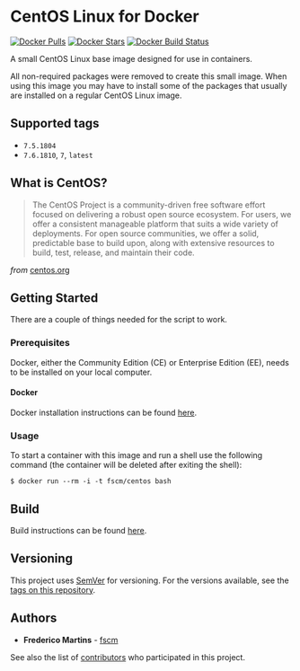 # CentOS Linux for Docker

[![Docker Pulls](https://img.shields.io/docker/pulls/fscm/centos.svg?color=black&logo=docker&logoColor=white&style=flat-square)](https://hub.docker.com/r/fscm/centos)
[![Docker Stars](https://img.shields.io/docker/stars/fscm/centos.svg?color=black&logo=docker&logoColor=white&style=flat-square)](https://hub.docker.com/r/fscm/centos)
[![Docker Build Status](https://img.shields.io/docker/cloud/build/fscm/centos.svg?color=black&logo=docker&logoColor=white&style=flat-square)](https://hub.docker.com/r/fscm/centos)

A small CentOS Linux base image designed for use in containers.

All non-required packages were removed to create this small image. When using
this image you may have to install some of the packages that usually are
installed on a regular CentOS Linux image.

## Supported tags

- `7.5.1804`
- `7.6.1810`, `7`, `latest`

## What is CentOS?

> The CentOS Project is a community-driven free software effort focused on delivering a robust open source ecosystem. For users, we offer a consistent manageable platform that suits a wide variety of deployments. For open source communities, we offer a solid, predictable base to build upon, along with extensive resources to build, test, release, and maintain their code.

*from* [centos.org](https://www.centos.org)

## Getting Started

There are a couple of things needed for the script to work.

### Prerequisites

Docker, either the Community Edition (CE) or Enterprise Edition (EE), needs to
be installed on your local computer.

#### Docker

Docker installation instructions can be found
[here](https://docs.docker.com/install/).

### Usage

To start a container with this image and run a shell use the following
command (the container will be deleted after exiting the shell):

```
$ docker run --rm -i -t fscm/centos bash
```

## Build

Build instructions can be found
[here](https://github.com/fscm/docker-centos/blob/master/README.build.md).

## Versioning

This project uses [SemVer](http://semver.org/) for versioning. For the versions
available, see the [tags on this repository](https://github.com/fscm/docker-centos/tags).

## Authors

* **Frederico Martins** - [fscm](https://github.com/fscm)

See also the list of [contributors](https://github.com/fscm/docker-centos/contributors)
who participated in this project.
